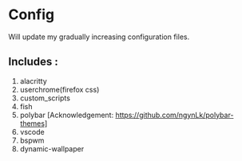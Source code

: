 # Config
Will update my gradually increasing configuration files.

## Includes :
1. alacritty
2. userchrome(firefox css)
3. custom_scripts
4. fish
5. polybar [Acknowledgement: https://github.com/ngynLk/polybar-themes]
6. vscode
7. bspwm
8. dynamic-wallpaper
